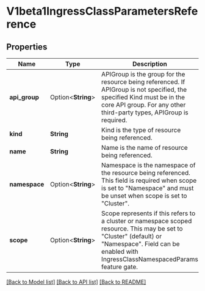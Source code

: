 # V1beta1IngressClassParametersReference

## Properties

Name | Type | Description | Notes
------------ | ------------- | ------------- | -------------
**api_group** | Option<**String**> | APIGroup is the group for the resource being referenced. If APIGroup is not specified, the specified Kind must be in the core API group. For any other third-party types, APIGroup is required. | [optional]
**kind** | **String** | Kind is the type of resource being referenced. | 
**name** | **String** | Name is the name of resource being referenced. | 
**namespace** | Option<**String**> | Namespace is the namespace of the resource being referenced. This field is required when scope is set to \"Namespace\" and must be unset when scope is set to \"Cluster\". | [optional]
**scope** | Option<**String**> | Scope represents if this refers to a cluster or namespace scoped resource. This may be set to \"Cluster\" (default) or \"Namespace\". Field can be enabled with IngressClassNamespacedParams feature gate. | [optional]

[[Back to Model list]](../README.md#documentation-for-models) [[Back to API list]](../README.md#documentation-for-api-endpoints) [[Back to README]](../README.md)


